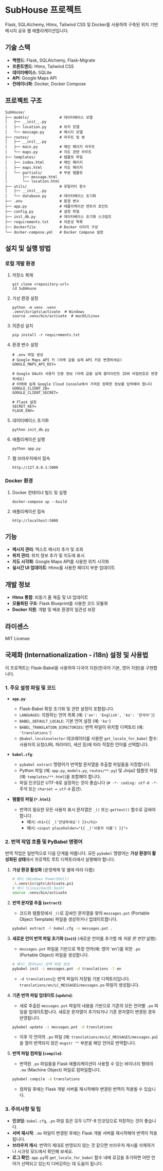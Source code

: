 # SubHouse 프로젝트

Flask, SQLAlchemy, Htmx, Tailwind CSS 및 Docker를 사용하여 구축된 위치 기반 메시지 공유 웹 애플리케이션입니다.

## 기술 스택

- **백엔드**: Flask, SQLAlchemy, Flask-Migrate
- **프론트엔드**: Htmx, Tailwind CSS
- **데이터베이스**: SQLite
- **API**: Google Maps API
- **컨테이너화**: Docker, Docker Compose

## 프로젝트 구조

```
SubHouse/
├── models/              # 데이터베이스 모델
│   ├── __init__.py
│   ├── location.py      # 위치 모델
│   └── message.py       # 메시지 모델
├── routes/              # 라우트 및 뷰
│   ├── __init__.py
│   ├── main.py          # 메인 페이지 라우트
│   └── maps.py          # 지도 관련 라우트
├── templates/           # 템플릿 파일
│   ├── index.html       # 메인 페이지
│   ├── maps.html        # 지도 페이지
│   └── partials/        # 부분 템플릿
│       ├── message.html
│       └── location.html
├── utils/               # 유틸리티 함수
│   ├── __init__.py
│   └── database.py      # 데이터베이스 초기화
├── .env                 # 환경 변수
├── app.py               # 애플리케이션 엔트리 포인트
├── config.py            # 설정 파일
├── init_db.py           # 데이터베이스 초기화 스크립트
├── requirements.txt     # 의존성 목록
├── Dockerfile           # Docker 이미지 구성
└── docker-compose.yml   # Docker Compose 설정
```

## 설치 및 실행 방법

### 로컬 개발 환경

1. 저장소 복제
   ```
   git clone <repository-url>
   cd SubHouse
   ```

2. 가상 환경 설정
   ```
   python -m venv .venv
   .venv\Scripts\activate  # Windows
   source .venv/bin/activate  # macOS/Linux
   ```

3. 의존성 설치
   ```
   pip install -r requirements.txt
   ```

4. 환경 변수 설정
   ```
   # .env 파일 생성
   # Google Maps API 키 (아래 값을 실제 API 키로 변경하세요)
   GOOGLE_MAPS_API_KEY=

   # Google OAuth 사용자 인증 정보 (아래 값을 실제 클라이언트 ID와 비밀번호로 변경하세요)
   # 아래에 실제 Google Cloud Console에서 가져온 정확한 정보를 입력해야 합니다
   GOOGLE_CLIENT_ID=
   GOOGLE_CLIENT_SECRET=

   # Flask 설정
   SECRET_KEY=
   FLASK_ENV=

   ```

5. 데이터베이스 초기화
   ```
   python init_db.py
   ```

6. 애플리케이션 실행
   ```
   python app.py
   ```

7. 웹 브라우저에서 접속
   ```
   http://127.0.0.1:5000
   ```

### Docker 환경

1. Docker 컨테이너 빌드 및 실행
   ```
   docker-compose up --build
   ```

2. 애플리케이션 접속
   ```
   http://localhost:5000
   ```

## 기능

- **메시지 관리**: 텍스트 메시지 추가 및 조회
- **위치 관리**: 위치 정보 추가 및 지도에 표시
- **지도 시각화**: Google Maps API를 사용한 위치 시각화
- **실시간 UI 업데이트**: Htmx를 사용한 페이지 부분 업데이트

## 개발 정보

- **Htmx 통합**: 비동기 폼 제출 및 UI 업데이트
- **모듈화된 구조**: Flask Blueprint를 사용한 코드 모듈화
- **Docker 지원**: 개발 및 배포 환경의 일관성 보장

## 라이센스

MIT License


## 국제화 (Internationalization - i18n) 설정 및 사용법

이 프로젝트는 Flask-Babel을 사용하여 다국어 지원(한국어 기본, 영어 지원)을 구현합니다.

### 1. 주요 설정 파일 및 코드

*   **`app.py`**:
    *   Flask-Babel 확장 초기화 및 관련 설정이 포함됩니다.
    *   `LANGUAGES`: 지원하는 언어 목록 (예: `{'en': 'English', 'ko': '한국어'}`)
    *   `BABEL_DEFAULT_LOCALE`: 기본 언어 설정 (예: `'ko'`)
    *   `BABEL_TRANSLATION_DIRECTORIES`: 번역 파일이 위치할 디렉토리 (예: `'translations'`)
    *   `@babel.localeselector` 데코레이터를 사용한 `get_locale_for_babel` 함수: 사용자의 요청(URL 파라미터, 세션 등)에 따라 적절한 언어를 선택합니다.

*   **`babel.cfg`**:
    *   `pybabel extract` 명령어가 번역할 문자열을 추출할 파일들을 지정합니다.
    *   Python 파일 (예: `app.py`, `models.py`, `routes/**.py`) 및 Jinja2 템플릿 파일 (예: `templates/**.html`)을 포함해야 합니다.
    *   파일 인코딩은 UTF-8로 설정하는 것이 좋습니다 (`# -*- coding: utf-8 -*-` 주석 또는 `charset = utf-8` 옵션).

*   **템플릿 파일 (`*.html`)**:
    *   번역이 필요한 모든 사용자 표시 문자열은 `_()` 또는 `gettext()` 함수로 감싸야 합니다.
        *   예시: `<h1>{{ _('안녕하세요') }}</h1>`
        *   예시: `<input placeholder="{{ _('사용자 이름') }}">`

### 2. 번역 작업 흐름 및 PyBabel 명령어

번역 작업은 일반적으로 다음 단계를 따릅니다. 모든 `pybabel` 명령어는 **가상 환경이 활성화된 상태**에서 프로젝트 루트 디렉토리에서 실행해야 합니다.

1.  **가상 환경 활성화** (운영체제 및 쉘에 따라 다름):
    ```bash
    # 예시 (Windows PowerShell)
    .\.venv\Scripts\Activate.ps1
    # 예시 (Linux/macOS bash)
    source .venv/bin/activate
    ```

2.  **번역 문자열 추출 (`extract`)**:
    *   코드와 템플릿에서 `_()`로 감싸인 문자열을 찾아 `messages.pot` (Portable Object Template) 파일을 생성하거나 업데이트합니다.
    ```bash
    pybabel extract -F babel.cfg -o messages.pot .
    ```

3.  **새로운 언어 번역 파일 초기화 (`init`)** (새로운 언어를 추가할 때 *처음 한 번만* 실행):
    *   `messages.pot` 파일을 기반으로 특정 언어(예: 영어 'en')를 위한 `.po` (Portable Object) 파일을 생성합니다.
    ```bash
    # 예시: 영어(en) 번역 파일 생성
    pybabel init -i messages.pot -d translations -l en
    ```
    *   `-d translations`는 번역 파일이 저장될 기본 디렉토리입니다. `translations/en/LC_MESSAGES/messages.po` 파일이 생성됩니다.

4.  **기존 번역 파일 업데이트 (`update`)**:
    *   새로 추출된 `messages.pot` 파일의 내용을 기반으로 기존의 모든 언어별 `.po` 파일을 업데이트합니다. 새로운 문자열이 추가되거나 기존 문자열이 변경된 경우 반영됩니다.
    ```bash
    pybabel update -i messages.pot -d translations
    ```
    *   이후 각 언어의 `.po` 파일 (예: `translations/en/LC_MESSAGES/messages.po`)을 열어 번역되지 않은 `msgstr ""` 부분을 해당 언어로 번역합니다.

5.  **번역 파일 컴파일 (`compile`)**:
    *   번역된 `.po` 파일들을 Flask 애플리케이션이 사용할 수 있는 바이너리 형태의 `.mo` (Machine Object) 파일로 컴파일합니다.
    ```bash
    pybabel compile -d translations
    ```
    *   컴파일 후에는 Flask 개발 서버를 재시작해야 변경된 번역이 적용될 수 있습니다.

### 3. 주의사항 및 팁

*   **인코딩**: `babel.cfg`, `.po` 파일 등은 모두 UTF-8 인코딩으로 저장하는 것이 좋습니다.
*   **서버 재시작**: `.mo` 파일이 변경된 후에는 Flask 개발 서버를 재시작해야 번역이 적용됩니다.
*   **브라우저 캐시**: 번역이 제대로 반영되지 않는 것 같으면 브라우저 캐시를 삭제하거나 시크릿 모드에서 확인해 보세요.
*   **로그 확인**: `app.py`의 `get_locale_for_babel` 함수 내에 로깅을 추가하면 어떤 언어가 선택되고 있는지 디버깅하는 데 도움이 됩니다.

